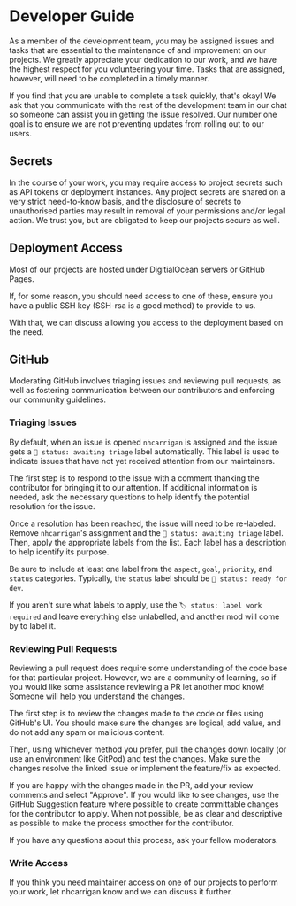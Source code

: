 # Developer Guide

As a member of the development team, you may be assigned issues and tasks that are essential to the maintenance of and improvement on our projects. We greatly appreciate your dedication to our work, and we have the highest respect for you volunteering your time. Tasks that are assigned, however, will need to be completed in a timely manner.

If you find that you are unable to complete a task quickly, that's okay! We ask that you communicate with the rest of the development team in our chat so someone can assist you in getting the issue resolved. Our number one goal is to ensure we are not preventing updates from rolling out to our users.

## Secrets

In the course of your work, you may require access to project secrets such as API tokens or deployment instances. Any project secrets are shared on a very strict need-to-know basis, and the disclosure of secrets to unauthorised parties may result in removal of your permissions and/or legal action. We trust you, but are obligated to keep our projects secure as well.

## Deployment Access

Most of our projects are hosted under DigitialOcean servers or GitHub Pages.

If, for some reason, you should need access to one of these, ensure you have a public SSH key (SSH-rsa is a good method) to provide to us.

With that, we can discuss allowing you access to the deployment based on the need.

## GitHub

Moderating GitHub involves triaging issues and reviewing pull requests, as well as fostering communication between our contributors and enforcing our community guidelines.

### Triaging Issues

By default, when an issue is opened `nhcarrigan` is assigned and the issue gets a `🚦 status: awaiting triage` label automatically. This label is used to indicate issues that have not yet received attention from our maintainers.

The first step is to respond to the issue with a comment thanking the contributor for bringing it to our attention. If additional information is needed, ask the necessary questions to help identify the potential resolution for the issue.

Once a resolution has been reached, the issue will need to be re-labeled. Remove `nhcarrigan`'s assignment and the `🚦 status: awaiting triage` label. Then, apply the appropriate labels from the list. Each label has a description to help identify its purpose.

Be sure to include at least one label from the `aspect`, `goal`, `priority`, and `status` categories. Typically, the `status` label should be `🏁 status: ready for dev`.

If you aren't sure what labels to apply, use the `🏷 status: label work required` and leave everything else unlabelled, and another mod will come by to label it.

### Reviewing Pull Requests

Reviewing a pull request does require some understanding of the code base for that particular project. However, we are a community of learning, so if you would like some assistance reviewing a PR let another mod know! Someone will help you understand the changes.

The first step is to review the changes made to the code or files using GitHub's UI. You should make sure the changes are logical, add value, and do not add any spam or malicious content.

Then, using whichever method you prefer, pull the changes down locally (or use an environment like GitPod) and test the changes. Make sure the changes resolve the linked issue or implement the feature/fix as expected.

If you are happy with the changes made in the PR, add your review comments and select "Approve". If you would like to see changes, use the GitHub Suggestion feature where possible to create committable changes for the contributor to apply. When not possible, be as clear and descriptive as possible to make the process smoother for the contributor.

If you have any questions about this process, ask your fellow moderators.

### Write Access

If you think you need maintainer access on one of our projects to perform your work, let nhcarrigan know and we can discuss it further.
